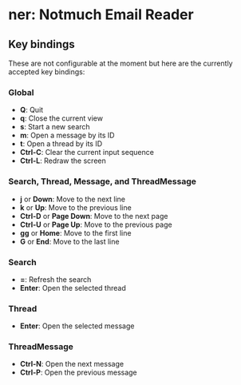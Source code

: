 ner: Notmuch Email Reader
=========================

Key bindings
------------
These are not configurable at the moment but here are the currently accepted
key bindings:

### Global
- **Q**:        Quit
- **q**:        Close the current view
- **s**:        Start a new search
- **m**:        Open a message by its ID
- **t**:        Open a thread by its ID
- **Ctrl-C**:   Clear the current input sequence
- **Ctrl-L**:   Redraw the screen

### Search, Thread, Message, and ThreadMessage
- **j** or **Down**:            Move to the next line
- **k** or **Up**:              Move to the previous line
- **Ctrl-D** or **Page Down**:  Move to the next page
- **Ctrl-U** or **Page Up**:    Move to the previous page
- **gg** or **Home**:           Move to the first line
- **G** or **End**:             Move to the last line

### Search
- **=**:                        Refresh the search
- **Enter**:                    Open the selected thread

### Thread
- **Enter**:    Open the selected message

### ThreadMessage
- **Ctrl-N**:   Open the next message
- **Ctrl-P**:   Open the previous message

